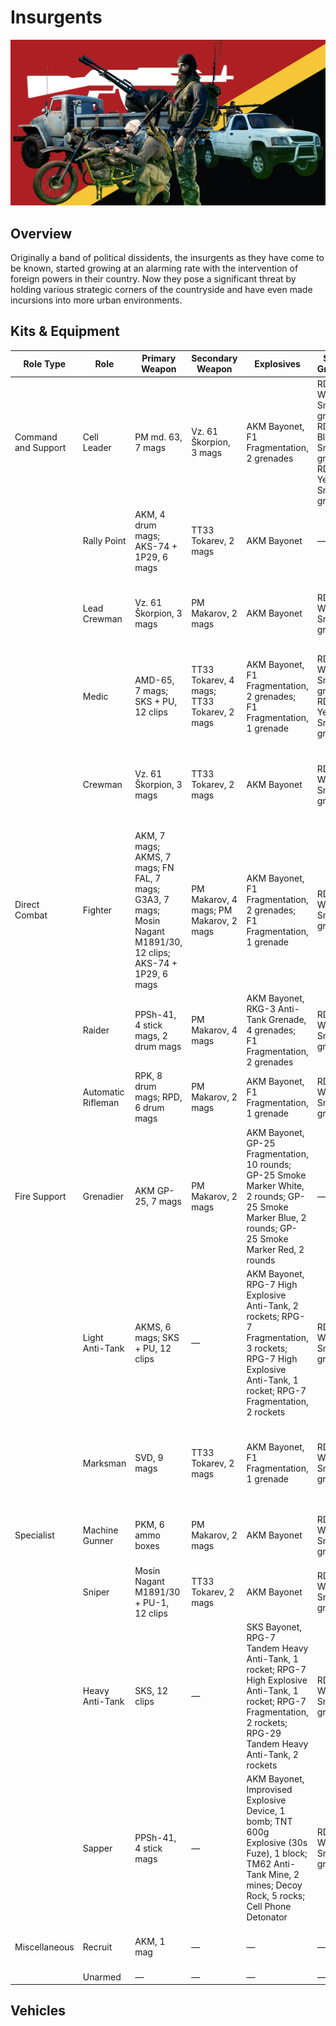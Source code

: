 # Insurgents

![Insurgents](./insurgents.png)

## Overview
Originally a band of political dissidents, the insurgents as they have come to be known, started growing at an alarming rate with the intervention of foreign powers in their country. Now they pose a significant threat by holding various strategic corners of the countryside and have even made incursions into more urban environments.

## Kits & Equipment
| Role Type           | Role                  | Primary Weapon                                              | Secondary Weapon                      | Explosives                                                        | Smoke Grenades                                            | Medical Supplies                | Addtl. Equipment                                             |
|---------------------|-----------------------|-------------------------------------------------------------|---------------------------------------|------------------------------------------------------------------|-----------------------------------------------------------|---------------------------------|-------------------------------------------------------------|
| Command and Support | Cell Leader           | PM md. 63, 7 mags                                           | Vz. 61 Škorpion, 3 mags               | AKM Bayonet, F1 Fragmentation, 2 grenades                        | RDG2 White Smoke, 2 grenades; RDG2 Black Smoke, 1 grenade; RDG2 Yellow Smoke, 1 grenade | Field Dressing, 2 packages      | Soviet Field Binoculars                                      |
|                     | Rally Point           | AKM, 4 drum mags; AKS-74 + 1P29, 6 mags                     | TT33 Tokarev, 2 mags                  | AKM Bayonet                                                      | —                                                         | —                               | —                                                           |
|                     | Lead Crewman          | Vz. 61 Škorpion, 3 mags                                      | PM Makarov, 2 mags                    | AKM Bayonet                                                      | RDG2 White Smoke, 2 grenades                                 | Field Dressing, 2 packages      | Soviet Field Binoculars, Vehicle Repair Tools, Rally Point  |
|                     | Medic                 | AMD-65, 7 mags; SKS + PU, 12 clips                          | TT33 Tokarev, 4 mags; TT33 Tokarev, 2 mags | AKM Bayonet, F1 Fragmentation, 2 grenades; F1 Fragmentation, 1 grenade | RDG2 White Smoke, 2 grenades; RDG2 Yellow Smoke, 2 grenades  | Field Dressing, 9 packages      | Medical Kit, MPL50 Spade, Soviet Field Binoculars           |
|                     | Crewman               | Vz. 61 Škorpion, 3 mags                                      | TT33 Tokarev, 2 mags                  | AKM Bayonet                                                      | RDG2 White Smoke, 2 grenades                                 | Field Dressing, 2 packages      | MPL50 Spade, Soviet Field Binoculars, Vehicle Repair Tools  |
| Direct Combat       | Fighter               | AKM, 7 mags; AKMS, 7 mags; FN FAL, 7 mags; G3A3, 7 mags; Mosin Nagant M1891/30, 12 clips; AKS-74 + 1P29, 6 mags | PM Makarov, 4 mags; PM Makarov, 2 mags | AKM Bayonet, F1 Fragmentation, 2 grenades; F1 Fragmentation, 1 grenade | RDG2 White Smoke, 2 grenades                                 | Field Dressing, 2 packages      | MPL50 Spade, Ammo Bag, Soviet Field Binoculars              |
|                     | Raider                | PPSh-41, 4 stick mags, 2 drum mags                          | PM Makarov, 4 mags                    | AKM Bayonet, RKG-3 Anti-Tank Grenade, 4 grenades; F1 Fragmentation, 2 grenades | RDG2 White Smoke, 2 grenades                                 | Field Dressing, 2 packages      | MPL50 Spade, Soviet Field Binoculars                       |
|                     | Automatic Rifleman    | RPK, 8 drum mags; RPD, 6 drum mags                          | PM Makarov, 2 mags                    | AKM Bayonet, F1 Fragmentation, 1 grenade                          | RDG2 White Smoke, 2 grenades                                 | Field Dressing, 2 packages      | MPL50 Spade, Soviet Field Binoculars                       |
| Fire Support        | Grenadier             | AKM GP-25, 7 mags                                           | PM Makarov, 2 mags                    | AKM Bayonet, GP-25 Fragmentation, 10 rounds; GP-25 Smoke Marker White, 2 rounds; GP-25 Smoke Marker Blue, 2 rounds; GP-25 Smoke Marker Red, 2 rounds | —                                                         | Field Dressing, 2 packages      | MPL50 Spade, Soviet Field Binoculars                       |
|                     | Light Anti-Tank       | AKMS, 6 mags; SKS + PU, 12 clips                            | —                                     | AKM Bayonet, RPG-7 High Explosive Anti-Tank, 2 rockets; RPG-7 Fragmentation, 3 rockets; RPG-7 High Explosive Anti-Tank, 1 rocket; RPG-7 Fragmentation, 2 rockets | RDG2 White Smoke, 2 grenades                                 | Field Dressing, 2 packages      | MPL50 Spade, Soviet Field Binoculars                       |
|                     | Marksman              | SVD, 9 mags                                                 | TT33 Tokarev, 2 mags                  | AKM Bayonet, F1 Fragmentation, 1 grenade                          | RDG2 White Smoke, 2 grenades                                 | Field Dressing, 2 packages      | MPL50 Spade, Soviet Field Binoculars, Infantry Camo Netting |
| Specialist          | Machine Gunner        | PKM, 6 ammo boxes                                           | PM Makarov, 2 mags                    | AKM Bayonet                                                      | RDG2 White Smoke, 2 grenades                                 | Field Dressing, 2 packages      | MPL50 Spade, Soviet Field Binoculars                       |
|                     | Sniper                | Mosin Nagant M1891/30 + PU-1, 12 clips                      | TT33 Tokarev, 2 mags                  | AKM Bayonet                                                      | RDG2 White Smoke, 2 grenades                                 | Field Dressing, 2 packages      | MPL50 Spade, Soviet Field Binoculars                       |
|                     | Heavy Anti-Tank       | SKS, 12 clips                                               | —                                     | SKS Bayonet, RPG-7 Tandem Heavy Anti-Tank, 1 rocket; RPG-7 High Explosive Anti-Tank, 1 rocket; RPG-7 Fragmentation, 2 rockets; RPG-29 Tandem Heavy Anti-Tank, 2 rockets | RDG2 White Smoke, 2 grenades                                 | Field Dressing, 2 packages      | MPL50 Spade, Soviet Field Binoculars                       |
|                     | Sapper                | PPSh-41, 4 stick mags                                       | —                                     | AKM Bayonet, Improvised Explosive Device, 1 bomb; TNT 600g Explosive (30s Fuze), 1 block; TM62 Anti-Tank Mine, 2 mines; Decoy Rock, 5 rocks; Cell Phone Detonator | RDG2 White Smoke, 2 grenades                                 | Field Dressing, 2 packages      | MPL50 Spade, Soviet Field Binoculars                       |
| Miscellaneous       | Recruit               | AKM, 1 mag                                                  | —                                     | —                                                                | —                                                         | Field Dressing, 1 package       | MPL50 Spade                                                 |
|                     | Unarmed               | —                                                           | —                                     | —                                                                | —                                                         | —                               | —                                                           |


## Vehicles